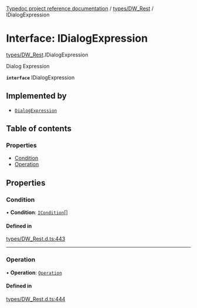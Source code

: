 [Typedoc project reference documentation](../README.md) / [types/DW_Rest](../modules/types_dw_rest.md) / IDialogExpression

# Interface: IDialogExpression

[types/DW_Rest](../modules/types_dw_rest.md).IDialogExpression

Dialog Expression

**`interface`** IDialogExpression

## Implemented by

- [`DialogExpression`](../classes/dialogexpression.dialogexpression-1.md)

## Table of contents

### Properties

- [Condition](types_dw_rest.idialogexpression.md#condition)
- [Operation](types_dw_rest.idialogexpression.md#operation)

## Properties

### Condition

• **Condition**: [`ICondition`](types_dw_rest.icondition.md)[]

#### Defined in

[types/DW_Rest.d.ts:443](https://github.com/DocuWare/REST-Sample-TS/blob/beb3ada/src/types/DW_Rest.d.ts#L443)

___

### Operation

• **Operation**: [`Operation`](../enums/types_dw_rest.operation.md)

#### Defined in

[types/DW_Rest.d.ts:444](https://github.com/DocuWare/REST-Sample-TS/blob/beb3ada/src/types/DW_Rest.d.ts#L444)
